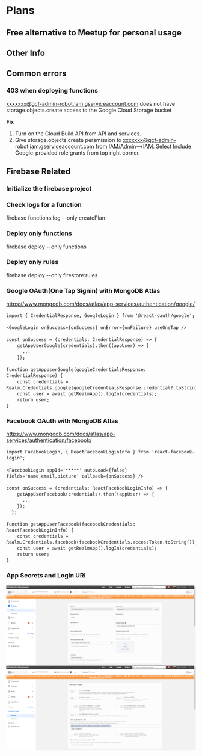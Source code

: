 # Plans
## Free alternative to Meetup for personal usage

## Other Info

## Common errors
### 403 when deploying functions
xxxxxxx@gcf-admin-robot.iam.gserviceaccount.com does not have storage.objects.create access to the Google Cloud Storage bucket

**Fix**
1. Turn on the Cloud Build API from API and services.
2. Give storage.objects.create persmission to xxxxxxx@gcf-admin-robot.iam.gserviceaccount.com from IAM/Admin-->IAM.
Select Include Google-provided role grants from top right corner.

## Firebase Related

### Initialize the firebase project


### Check logs for a function
firebase functions:log --only createPlan

### Deploy only functions
firebase deploy --only functions

### Deploy only rules
firebase deploy --only firestore:rules


### Google OAuth(One Tap Signin) with MongoDB Atlas
https://www.mongodb.com/docs/atlas/app-services/authentication/google/
```
import { CredentialResponse, GoogleLogin } from '@react-oauth/google';

<GoogleLogin onSuccess={onSuccess} onError={onFailure} useOneTap />

const onSuccess = (credentials: CredentialResponse) => {
    getAppUserGoogle(credentials).then((appUser) => {
      ...
    });
	
function getAppUserGoogle(googleCredentialsResponse: CredentialResponse) {
	const credentials = Realm.Credentials.google(googleCredentialsResponse.credential?.toString());
	const user = await getRealmApp().logIn(credentials);
    return user;
}
```

### Facebook OAuth with MongoDB Atlas
https://www.mongodb.com/docs/atlas/app-services/authentication/facebook/
```
import FacebookLogin, { ReactFacebookLoginInfo } from 'react-facebook-login';

<FacebookLogin appId='*****' autoLoad={false} fields='name,email,picture' callback={onSuccess} />

const onSuccess = (credentials: ReactFacebookLoginInfo) => {
    getAppUserFacebook(credentials).then((appUser) => {
      ...
    });
  };
	
function getAppUserFacebook(facebookCredentials: ReactFacebookLoginInfo) {
	const credentials = Realm.Credentials.facebook(facebookCredentials.accessToken.toString());
	const user = await getRealmApp().logIn(credentials);
	return user;
}
```

### App Secrets and Login URI
![](screenshots/fb_app_secrets.PNG)
![](screenshots/fb_redirect_uri.PNG)